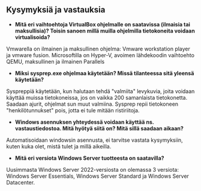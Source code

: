 
## Kysymyksiä ja vastauksia

- **Mitä eri vaihtoehtoja VirtualBox ohjelmalle on saatavissa (ilmaisia tai maksullisia)? Toisin sanoen millä muilla ohjelmilla tietokoneita voidaan virtualisoida?**  

Vmwarella on ilmainen ja maksullinen ohjelma: Vmware workstation player ja vmware fusion. Microsoftilla on Hyper-V, avoimen lähdekoodin vaihtoehto QEMU, maksullinen ja ilmainen Parallels
- **Miksi sysprep.exe ohjelmaa käytetään? Missä tilanteessa sitä yleensä käytetään?**  

Syspreppiä käytetään, kun halutaan tehdä "valmiita" levykuvia, joita voidaan käyttää muissa tietokoneissa, jos on vaikka 200 samanlaista tietokonetta. Saadaan ajurit, ohjelmat sun muut valmiina. Sysprep repii tietokoneen "henkilötunnukset" pois, jotta ei tule mitään ristiriitoja.
- **Windows asennuksen yhteydessä voidaan käyttää ns. vastaustiedostoa. Mitä hyötyä siitä on? Mitä sillä saadaan aikaan?**  

Automatisoidaan windowsin asennusta, ei tarvitse vastata kysymyksiin, kuten kuka olet, mistä tulet ja millä aikeilla.
- **Mitä eri versiota Windows Server tuotteesta on saatavilla?**  

Uusimmasta Windows Server 2022-versiosta on olemassa 3 versiota: Windows Server Essentials, Windows Server Standard ja Windows Server Datacenter.